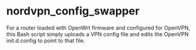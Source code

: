 # nordvpn_config_swapper
For a router loaded with OpenWrt firmware and configured for OpenVPN, this Bash script simply uploads a VPN config file and edits the OpenVPN init.d config to point to that file.
